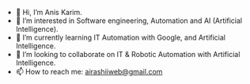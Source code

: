 - 👋 Hi, I’m Anis Karim.
- 👀 I’m interested in Software engineering, Automation and AI (Artificial Intelligence).
- 🌱 I’m currently learning IT Automation with Google, and Artificial Intelligence.
- 💞️ I’m looking to collaborate on IT & Robotic Automation with Artificial Intelligence.
- 📫 How to reach me: airashiiweb@gmail.com

<!---
AirashiiWeb/AirashiiWeb is a ✨ special ✨ repository because its `README.md` (this file) appears on your GitHub profile.
You can click the Preview link to take a look at your changes.
--->
